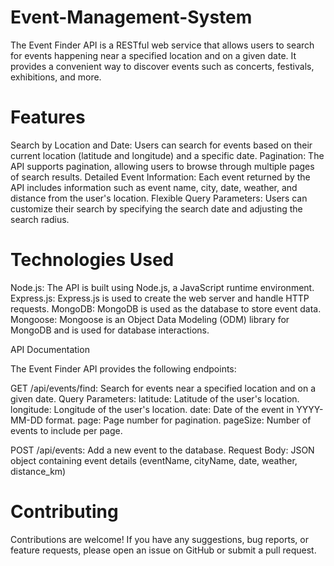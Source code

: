 # Event-Management-System

The Event Finder API is a RESTful web service that allows users to search for events happening near a specified location and on a given date. It provides a convenient way to discover events such as concerts, festivals, exhibitions, and more.

# Features

   Search by Location and Date: Users can search for events based on their current location (latitude and longitude) and a specific date.
   Pagination: The API supports pagination, allowing users to browse through multiple pages of search results.
   Detailed Event Information: Each event returned by the API includes information such as event name, city, date, weather, and distance from the user's location.
   Flexible Query Parameters: Users can customize their search by specifying the search date and adjusting the search radius.

# Technologies Used

   Node.js: The API is built using Node.js, a JavaScript runtime environment.
   Express.js: Express.js is used to create the web server and handle HTTP requests. 
   MongoDB: MongoDB is used as the database to store event data.
   Mongoose: Mongoose is an Object Data Modeling (ODM) library for MongoDB and is used for database interactions.

  API Documentation

The Event Finder API provides the following endpoints:

  GET /api/events/find: Search for events near a specified location and on a given date.
       Query Parameters:
           latitude: Latitude of the user's location.
           longitude: Longitude of the user's location.
           date: Date of the event in YYYY-MM-DD format.
           page: Page number for pagination.
           pageSize: Number of events to include per page.

  POST /api/events: Add a new event to the database.
       Request Body: JSON object containing event details (eventName, cityName, date, weather, distance_km)

# Contributing

Contributions are welcome! If you have any suggestions, bug reports, or feature requests, please open an issue on GitHub or submit a pull request.
